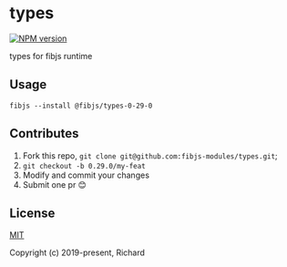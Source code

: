 # types

[![NPM version](https://img.shields.io/npm/v/@fibjs/types-0-29-0.svg)](https://www.npmjs.org/package/@fibjs/types-0-29-0)

types for fibjs runtime

## Usage

```
fibjs --install @fibjs/types-0-29-0
```

## Contributes

1. Fork this repo, `git clone git@github.com:fibjs-modules/types.git`;
2. `git checkout -b 0.29.0/my-feat`
3. Modify and commit your changes
4. Submit one pr 😊

## License

[MIT](https://opensource.org/licenses/MIT)

Copyright (c) 2019-present, Richard